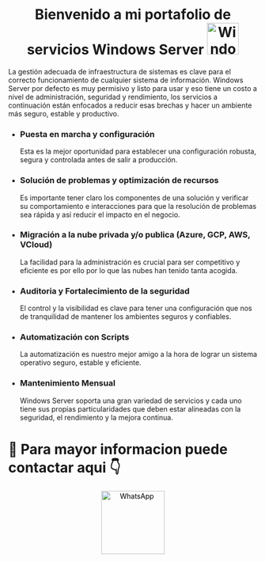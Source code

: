 <div align="center">
  <h1> Bienvenido a mi portafolio de servicios Windows Server <a title="Sitio Oficial de Windows Server" href="https://www.microsoft.com/es-co/windows-server"><img width="64" alt="Windows Server logo" src="https://upload.wikimedia.org/wikipedia/commons/thumb/5/5f/Windows_logo_-_2012.svg/64px-Windows_logo_-_2012.svg.png?20220903072431" target="_blank"></a></h1>

</div>
La gestión adecuada de infraestructura de sistemas es clave para el correcto funcionamiento de cualquier sistema de información. Windows Server por defecto es muy permisivo y listo para usar y eso tiene un costo a nivel de administración, seguridad y rendimiento, los servicios a continuación están enfocados a reducir esas brechas y hacer un ambiente más seguro, estable y productivo.
<p align="center">

</p>
<ul>
  <li>
    <h3>Puesta en marcha y configuración</h3>
    <p>
      Esta es la mejor oportunidad para establecer una configuración robusta, segura y controlada antes de salir a producción.
    </p>
  </li>
    
  <li>
    <h3>Solución de problemas y optimización de recursos</h3>
    <p>
      Es importante tener claro los componentes de una solución y verificar su comportamiento e interacciones para que la resolución de problemas sea rápida y así reducir el impacto en el negocio.
    </p>
  </li>
  <li>
    <h3>Migración a la nube privada y/o publica (Azure, GCP, AWS, VCloud)</h3>
    <p>
      La facilidad para la administración es crucial para ser competitivo y eficiente es por ello por lo que las nubes han tenido tanta acogida.
    </p>
  </li>
  <li>
    <h3>Auditoria y Fortalecimiento de la seguridad</h3>
    <p>
      El control y la visibilidad es clave para tener una configuración que nos de tranquilidad de mantener los ambientes seguros y confiables.
    </p>
  </li>
  <li>
    <h3>Automatización con Scripts</h3>
    <p>
      La automatización es nuestro mejor amigo a la hora de lograr un sistema operativo seguro, estable y eficiente.
    </p>
  </li>
  <li>
    <h3>Mantenimiento Mensual</h3>
    <p>
      Windows Server soporta una gran variedad de servicios y cada uno tiene sus propias particularidades que deben estar alineadas con la seguridad, el rendimiento y la mejora continua. 
    </p>
  </li>
</ul>

# 📌 Para mayor informacion puede contactar aqui 👇
<div align="center">
<a href="https://wa.me/3125499679?text=Hola,%20Me%20interesan%20los%20servicios%20de%20Administración%20de%20Windows%20Server,%20Como%20empezar?" target="_blank" title="Contacto por WhatsApp" style="color:#000; text-decoration:underline"><img width="128" alt="WhatsApp" src="https://upload.wikimedia.org/wikipedia/commons/thumb/6/6b/WhatsApp.svg/256px-WhatsApp.svg.png?20220228223904"></a></div>
